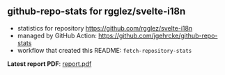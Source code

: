 ## github-repo-stats for rgglez/svelte-i18n

- statistics for repository https://github.com/rgglez/svelte-i18n
- managed by GitHub Action: https://github.com/jgehrcke/github-repo-stats
- workflow that created this README: `fetch-repository-stats`

**Latest report PDF**: [report.pdf](https://github.com/rgglez/rgglez/raw/github-repo-stats/rgglez/svelte-i18n/latest-report/report.pdf)

